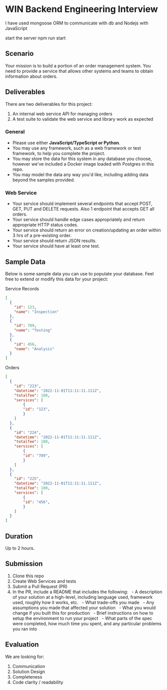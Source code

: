 # WIN Backend Engineering Interview


I have used mongoose ORM to communicate with db and Nodejs with JavaScript

start the server npm run start

## Scenario

Your mission is to build a portion of an order management system. You need to provide a service that allows other systems and teams to obtain information about orders.

## Deliverables

There are two deliverables for this project:

1. An internal web service API for managing orders
2. A test suite to validate the web service and library work as expected

### General

- Please use either **JavaScript/TypeScript or Python**.
- You may use any framework, such as a web framework or test framework, to help you complete the project.
- You may store the data for this system in any database you choose, however we've included a Docker image loaded with Postgres in this repo.
- You may model the data any way you'd like, including adding data beyond the samples provided.

### Web Service

- Your service should implement several endpoints that accept POST, GET, PUT and DELETE requests. Also 1 endpoint that accepts GET all orders.
- Your service should handle edge cases appropriately and return appropriate HTTP status codes.
- Your service should return an error on creation/updating an order within 3 hrs of a pre-existing order.
- Your service should return JSON results.
- Your service should have at least one test.

## Sample Data

Below is some sample data you can use to populate your database. Feel free to extend or modify this data for your project:

Service Records

```json
[
  {
    "id": 123,
    "name": "Inspection"
  },
  {
    "id": 789,
    "name": "Testing"
  },
  {
    "id": 456,
    "name": "Analysis"
  }
]
```

Orders

```json
[
  {
    "id": "223",
    "datetime": "2022-11-01T11:11:11.111Z",
    "totalfee": 100,
    "services": [
        {
        "id": "123",
        }
    ]
  },
  {
    "id": "224",
    "datetime": "2022-11-01T11:11:11.111Z",
    "totalfee": 100,
    "services": [
        {
        "id": "789",
        }
    ]
  },
  {
    "id": "225",
    "datetime": "2022-11-01T11:11:11.111Z",
    "totalfee": 100,
    "services": [
        {
        "id": "456",
        }
    ]
  }
]
```

## Duration

Up to 2 hours.

## Submission
1.  Clone this repo
2.  Create Web Services and tests
3.  Submit a Pull Request (PR)
4.  In the PR, include a README that includes the following:
      - A description of your solution at a high-level, including language used, framework used, roughly how it works, etc.
      - What trade-offs you made
      - Any assumptions you made that affected your solution
      - What you would change if you built this for production
      - Brief instructions on how to setup the environment to run your project
      - What parts of the spec were completed, how much time you spent, and any particular problems you ran into

## Evaluation
We are looking for: 
1. Communication
2. Solution Design
3. Completeness
4. Code clarity / readability
